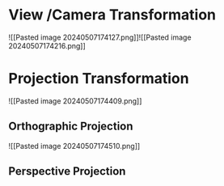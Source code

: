 # View /Camera Transformation

![[Pasted image 20240507174127.png]]![[Pasted image 20240507174216.png]]

# Projection Transformation

![[Pasted image 20240507174409.png]]

## Orthographic Projection

![[Pasted image 20240507174510.png]]

## Perspective Projection
